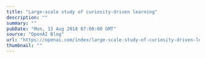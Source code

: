 ```yaml
---
title: "Large-scale study of curiosity-driven learning"
description: ""
summary: ""
pubDate: "Mon, 13 Aug 2018 07:00:00 GMT"
source: "OpenAI Blog"
url: "https://openai.com/index/large-scale-study-of-curiosity-driven-learning"
thumbnail: ""
---
```


